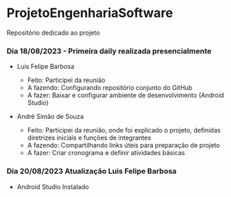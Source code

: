 # ProjetoEngenhariaSoftware
Repositório dedicado ao projeto

### Dia 18/08/2023 - Primeira daily realizada presencialmente

- Luis Felipe Barbosa
  * Feito:   Participei da reunião
  * A fazendo: Configurando repositório conjunto do GitHub
  * A fazer: Baixar e configurar ambiente de desenvolvimento (Android Studio)

- André Simão de Souza
  * Feito: Participei da reunião, onde foi explicado o projeto, definidas diretrizes iniciais e funções de integrantes
  * A fazendo: Compartilhando links úteis para preparação de projeto
  * A fazer: Criar cronograma e definir atividades básicas

### Dia 20/08/2023 Atualização Luis Felipe Barbosa
 - Android Studio Instalado 
